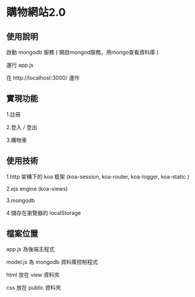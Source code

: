 # 購物網站2.0

## 使用說明
啟動 mongodb 服務 ( 開啟mongod服務，用mongo查看資料庫 )

運行 app.js 

在 http://localhost:3000/ 運作

## 實現功能
1.註冊

2.登入 / 登出

3.購物車

## 使用技術
1.http 架構下的 koa 框架 (koa-session, koa-router, koa-logger, koa-static )

2.ejs engine (koa-views)

3.mongodb

4.儲存在瀏覽器的 localStorage 

## 檔案位置
app.js 為後端主程式

model.js 為 mongodb 資料庫控制程式

html 放在 view 資料夾

css 放在 public 資料夾

